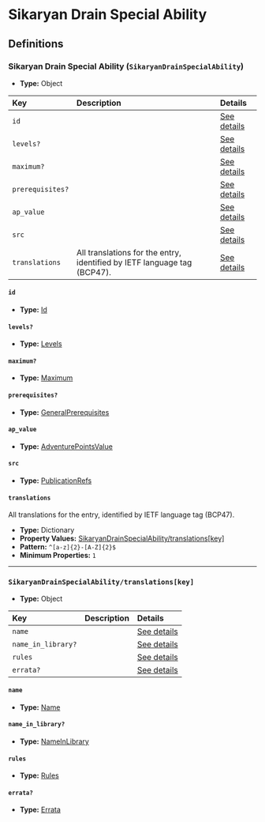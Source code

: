 # Sikaryan Drain Special Ability

## Definitions

### <a name="SikaryanDrainSpecialAbility"></a> Sikaryan Drain Special Ability (`SikaryanDrainSpecialAbility`)

- **Type:** Object

Key | Description | Details
:-- | :-- | :--
`id` |  | <a href="#SikaryanDrainSpecialAbility/id">See details</a>
`levels?` |  | <a href="#SikaryanDrainSpecialAbility/levels">See details</a>
`maximum?` |  | <a href="#SikaryanDrainSpecialAbility/maximum">See details</a>
`prerequisites?` |  | <a href="#SikaryanDrainSpecialAbility/prerequisites">See details</a>
`ap_value` |  | <a href="#SikaryanDrainSpecialAbility/ap_value">See details</a>
`src` |  | <a href="#SikaryanDrainSpecialAbility/src">See details</a>
`translations` | All translations for the entry, identified by IETF language tag (BCP47). | <a href="#SikaryanDrainSpecialAbility/translations">See details</a>

#### <a name="SikaryanDrainSpecialAbility/id"></a> `id`

- **Type:** <a href="../_Activatable.md#Id">Id</a>

#### <a name="SikaryanDrainSpecialAbility/levels"></a> `levels?`

- **Type:** <a href="../_Activatable.md#Levels">Levels</a>

#### <a name="SikaryanDrainSpecialAbility/maximum"></a> `maximum?`

- **Type:** <a href="../_Activatable.md#Maximum">Maximum</a>

#### <a name="SikaryanDrainSpecialAbility/prerequisites"></a> `prerequisites?`

- **Type:** <a href="../_Prerequisite.md#GeneralPrerequisites">GeneralPrerequisites</a>

#### <a name="SikaryanDrainSpecialAbility/ap_value"></a> `ap_value`

- **Type:** <a href="../_Activatable.md#AdventurePointsValue">AdventurePointsValue</a>

#### <a name="SikaryanDrainSpecialAbility/src"></a> `src`

- **Type:** <a href="../source/_PublicationRef.md#PublicationRefs">PublicationRefs</a>

#### <a name="SikaryanDrainSpecialAbility/translations"></a> `translations`

All translations for the entry, identified by IETF language tag (BCP47).

- **Type:** Dictionary
- **Property Values:** <a href="#SikaryanDrainSpecialAbility/translations[key]">SikaryanDrainSpecialAbility/translations[key]</a>
- **Pattern:** `^[a-z]{2}-[A-Z]{2}$`
- **Minimum Properties:** `1`

---

### <a name="SikaryanDrainSpecialAbility/translations[key]"></a> `SikaryanDrainSpecialAbility/translations[key]`

- **Type:** Object

Key | Description | Details
:-- | :-- | :--
`name` |  | <a href="#SikaryanDrainSpecialAbility/translations[key]/name">See details</a>
`name_in_library?` |  | <a href="#SikaryanDrainSpecialAbility/translations[key]/name_in_library">See details</a>
`rules` |  | <a href="#SikaryanDrainSpecialAbility/translations[key]/rules">See details</a>
`errata?` |  | <a href="#SikaryanDrainSpecialAbility/translations[key]/errata">See details</a>

#### <a name="SikaryanDrainSpecialAbility/translations[key]/name"></a> `name`

- **Type:** <a href="../_Activatable.md#Name">Name</a>

#### <a name="SikaryanDrainSpecialAbility/translations[key]/name_in_library"></a> `name_in_library?`

- **Type:** <a href="../_Activatable.md#NameInLibrary">NameInLibrary</a>

#### <a name="SikaryanDrainSpecialAbility/translations[key]/rules"></a> `rules`

- **Type:** <a href="../_Activatable.md#Rules">Rules</a>

#### <a name="SikaryanDrainSpecialAbility/translations[key]/errata"></a> `errata?`

- **Type:** <a href="../source/_Erratum.md#Errata">Errata</a>
